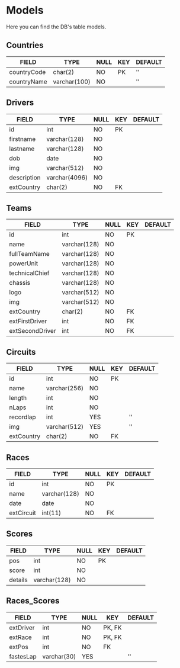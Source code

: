 # Models
Here you can find the DB's table models.

## Countries
| FIELD			| TYPE      	| NULL	| KEY	| DEFAULT	|
|---------------|---------------|-------|-------|-----------|
| countryCode	| char(2)		| NO	| PK	| ''		|
| countryName	| varchar(100)	| NO	|		| ''		|

## Drivers
| FIELD        	| TYPE			| NULL	| KEY	| DEFAULT	|
|---------------|---------------|-------|-------|-----------|
| id			| int			| NO	| PK	|			|
| firstname		| varchar(128)	| NO	|		|			|
| lastname		| varchar(128)	| NO	|		|			|
| dob			| date			| NO	|		|			|
| img			| varchar(512)	| NO	|		|			|
| description	| varchar(4096)	| NO	|		|			|
| extCountry	| char(2)		| NO	| FK	|			|

## Teams
| FIELD				| TYPE			| NULL	| KEY	| DEFAULT	|
|-------------------|---------------|-------|-------|-----------|
| id				| int			| NO	| PK	|			|
| name				| varchar(128)	| NO	|		|			|
| fullTeamName		| varchar(128)	| NO	|		|			|
| powerUnit			| varchar(128)	| NO	|		|			|
| technicalChief	| varchar(128)	| NO	|		|			|
| chassis			| varchar(128)	| NO	|		|			|
| logo				| varchar(512)	| NO	|		|			|
| img				| varchar(512)	| NO	|		|			|
| extCountry		| char(2)		| NO	| FK	|			|
| extFirstDriver	| int			| NO	| FK	|			|
| extSecondDriver	| int			| NO	| FK	|			|

## Circuits
| FIELD			| TYPE			| NULL	| KEY	| DEFAULT	|
|---------------|---------------|-------|-------|-----------|
| id			| int			| NO	| PK	|			|
| name			| varchar(256)	| NO	|		|			|
| length		| int			| NO	|		|			|
| nLaps			| int			| NO	|		|			|
| recordlap		| int			| YES	|		| ''		|
| img			| varchar(512)	| YES	|		| ''		|
| extCountry	| char(2)		| NO	| FK	|			|

## Races
| FIELD			| TYPE			| NULL | KEY | DEFAULT |
|---------------|---------------|-------|-----|---------|
| id		 	| int			| NO	| PK  |			|
| name			| varchar(128)	| NO	|     |			|
| date			| date			| NO	|     |			|
| extCircuit	| int(11)		| NO	| FK  |			|

## Scores
| FIELD		| TYPE			| NULL | KEY | DEFAULT |
|-----------|---------------|-------|-----|---------|
| pos		| int			| NO	| PK  |			|
| score		| int			| NO	|     |			|
| details	| varchar(128)	| NO	|     |			|

## Races_Scores
| FIELD		| TYPE			| NULL | KEY		| DEFAULT	|
|-----------|---------------|-------|-----------|-----------|
| extDriver	| int			| NO	| PK, FK	|			|
| extRace	| int			| NO	| PK, FK	|			|
| extPos	| int			| NO	| FK  		|			|
| fastesLap	| varchar(30)	| YES	|			| ''		|